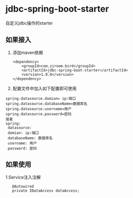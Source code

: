 # jdbc-spring-boot-starter

自定义jdbc操作的starter

## 如果接入
1. 添加maven依赖

    ```
    <dependency>
        <groupId>com.ziroom.bsrd</groupId>
        <artifactId>jdbc-spring-boot-starter</artifactId>
        <version>1.0.0</version>
    </dependency>

    ```

2. 配置文件中加入如下配置即可使用

 ```
spring.datasource.domian= ip:端口
spring.datasource.databaseName=数据库名
spring.datasource.username=用户
spring.datasource.password=密码
或者
spring:
  datasource:
  domian: ip:端口
  databaseName: 数据库名
  username: 用户
  password: 密码
 ```

 ## 如果使用
 1.Service注入注解
 ```
    @Autowired
    private IDataAccess dataAccess;
 ```
